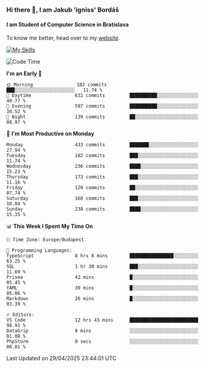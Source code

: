 ### Hi there 👋, I am Jakub 'igniss' Bordáš

#### I am Student of Computer Science in Bratislava
To know me better, head over to my [website](https://bordas.sk).

[![My Skills](https://skillicons.dev/icons?i=js,typescript,html,css,figma,svelte,vue,next,postgresql,nest,express,nodejs)](https://bordas.sk)


<!--START_SECTION:waka-->
![Code Time](http://img.shields.io/badge/Code%20Time-1%2C867%20hrs%2056%20mins-blue)

**I'm an Early 🐤** 

```text
🌞 Morning                182 commits         ███░░░░░░░░░░░░░░░░░░░░░░   11.74 % 
🌆 Daytime                632 commits         ██████████░░░░░░░░░░░░░░░   40.77 % 
🌃 Evening                597 commits         ██████████░░░░░░░░░░░░░░░   38.52 % 
🌙 Night                  139 commits         ██░░░░░░░░░░░░░░░░░░░░░░░   08.97 % 
```
📅 **I'm Most Productive on Monday** 

```text
Monday                   433 commits         ███████░░░░░░░░░░░░░░░░░░   27.94 % 
Tuesday                  182 commits         ███░░░░░░░░░░░░░░░░░░░░░░   11.74 % 
Wednesday                236 commits         ████░░░░░░░░░░░░░░░░░░░░░   15.23 % 
Thursday                 173 commits         ███░░░░░░░░░░░░░░░░░░░░░░   11.16 % 
Friday                   120 commits         ██░░░░░░░░░░░░░░░░░░░░░░░   07.74 % 
Saturday                 168 commits         ███░░░░░░░░░░░░░░░░░░░░░░   10.84 % 
Sunday                   238 commits         ████░░░░░░░░░░░░░░░░░░░░░   15.35 % 
```


📊 **This Week I Spent My Time On** 

```text
🕑︎ Time Zone: Europe/Budapest

💬 Programming Languages: 
TypeScript               8 hrs 8 mins        ████████████████░░░░░░░░░   63.25 % 
SQL                      1 hr 30 mins        ███░░░░░░░░░░░░░░░░░░░░░░   11.69 % 
Prisma                   42 mins             █░░░░░░░░░░░░░░░░░░░░░░░░   05.45 % 
YAML                     39 mins             █░░░░░░░░░░░░░░░░░░░░░░░░   05.06 % 
Markdown                 26 mins             █░░░░░░░░░░░░░░░░░░░░░░░░   03.39 % 

🔥 Editors: 
VS Code                  12 hrs 43 mins      █████████████████████████   98.91 % 
DataGrip                 8 mins              ░░░░░░░░░░░░░░░░░░░░░░░░░   01.08 % 
PhpStorm                 0 secs              ░░░░░░░░░░░░░░░░░░░░░░░░░   00.01 % 
```


 Last Updated on 29/04/2025 23:44:01 UTC
<!--END_SECTION:waka-->
